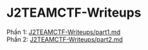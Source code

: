 # J2TEAMCTF-Writeups

Phần 1: [J2TEAMCTF-Writeups/part1.md](J2TEAMCTF-Writeups/part1.md)
<br>
Phần 2: [J2TEAMCTF-Writeups/part2.md](J2TEAMCTF-Writeups/part2.md)
